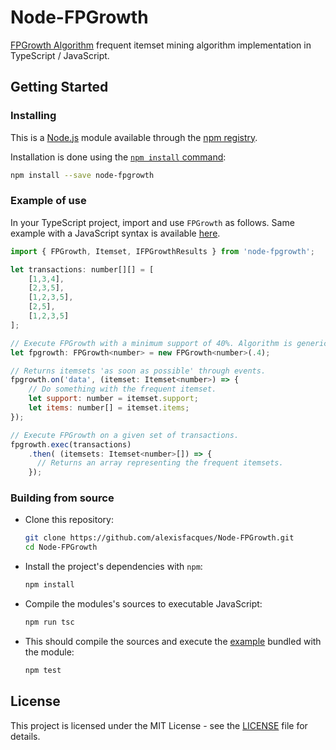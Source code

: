 # Node-FPGrowth
[FPGrowth Algorithm](https://en.wikibooks.org/wiki/Data_Mining_Algorithms_In_R/Frequent_Pattern_Mining/The_FP-Growth_Algorithm) frequent itemset mining algorithm implementation in TypeScript / JavaScript.

## Getting Started

### Installing

This is a [Node.js](https://nodejs.org/en/) module available through the [npm registry](https://www.npmjs.com/).

Installation is done using the [`npm install` command](https://docs.npmjs.com/getting-started/installing-npm-packages-locally):

```bash
npm install --save node-fpgrowth
```

### Example of use

In your TypeScript project, import and use `FPGrowth` as follows. Same example with a JavaScript syntax is available [here](./examples/example.js).

```js
import { FPGrowth, Itemset, IFPGrowthResults } from 'node-fpgrowth';

let transactions: number[][] = [
    [1,3,4],
    [2,3,5],
    [1,2,3,5],
    [2,5],
    [1,2,3,5]
];

// Execute FPGrowth with a minimum support of 40%. Algorithm is generic.
let fpgrowth: FPGrowth<number> = new FPGrowth<number>(.4);

// Returns itemsets 'as soon as possible' through events.
fpgrowth.on('data', (itemset: Itemset<number>) => {
    // Do something with the frequent itemset.
    let support: number = itemset.support;
    let items: number[] = itemset.items;
});

// Execute FPGrowth on a given set of transactions.
fpgrowth.exec(transactions)
    .then( (itemsets: Itemset<number>[]) => {
      // Returns an array representing the frequent itemsets.
    });

```

### Building from source
- Clone this repository:
  ```bash
  git clone https://github.com/alexisfacques/Node-FPGrowth.git
  cd Node-FPGrowth
  ```
- Install the project's dependencies with `npm`:
  ```bash
  npm install
  ```
- Compile the modules's sources to executable JavaScript:
  ```bash
  npm run tsc
  ```
- This should compile the sources and execute the [example](./examples/example.js) bundled with the module:
  ```bash
  npm test
  ```

## License

This project is licensed under the MIT License - see the [LICENSE](LICENSE) file for details.
